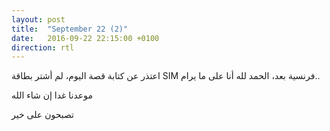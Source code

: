 ```yaml
---
layout: post
title:  "September 22 (2)"
date:   2016-09-22 22:15:00 +0100
direction: rtl
---
```


اعتذر عن كتابة قصة اليوم، لم أشتر بطاقة SIM فرنسية بعد، الحمد لله أنا على ما يرام..

موعدنا غدا إن شاء الله

تصبحون على خير